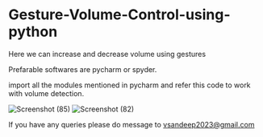 # Gesture-Volume-Control-using-python
Here we can increase and decrease volume using gestures

Prefarable softwares are pycharm or spyder.

import all the modules mentioned in pycharm and refer this code to work with volume detection.

![Screenshot (85)](https://user-images.githubusercontent.com/76587953/165799006-fb75b2c0-6a36-4c27-ada0-a6a1b2bfcc6f.png)
![Screenshot (82)](https://user-images.githubusercontent.com/76587953/165799038-6f07f222-e9c5-4321-ad6c-37f295795250.png)

If you have any queries please do message to vsandeep2023@gmail.com
